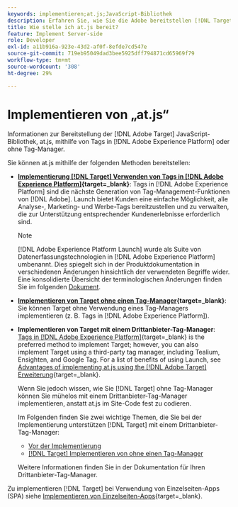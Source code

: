 ```yaml
---
keywords: implementieren;at.js;JavaScript-Bibliothek
description: Erfahren Sie, wie Sie die Adobe bereitstellen [!DNL Target] JavaScript-Bibliothek "at.js"mit Tags in Adobe Experience Platform oder ohne Tag-Manager verwenden.
title: Wie stelle ich at.js bereit?
feature: Implement Server-side
role: Developer
exl-id: a11b916a-923e-43d2-af0f-8efde7cd547e
source-git-commit: 719eb95049dad3bee5925dff794871cd65969f79
workflow-type: tm+mt
source-wordcount: '308'
ht-degree: 29%

---
```


# Implementieren von „at.js“

Informationen zur Bereitstellung der [!DNL Adobe Target] JavaScript-Bibliothek, at.js, mithilfe von Tags in [!DNL Adobe Experience Platform] oder ohne Tag-Manager.

Sie können at.js mithilfe der folgenden Methoden bereitstellen:

* **[Implementierung [!DNL Target] Verwenden von Tags in [!DNL Adobe Experience Platform]](https://developer.adobe.com/target/implement/client-side/atjs/how-to-deployatjs/implement-target-using-adobe-launch/){target=_blank}**: Tags in [!DNL Adobe Experience Platform] sind die nächste Generation von Tag-Management-Funktionen von [!DNL Adobe]. Launch bietet Kunden eine einfache Möglichkeit, alle Analyse-, Marketing- und Werbe-Tags bereitzustellen und zu verwalten, die zur Unterstützung entsprechender Kundenerlebnisse erforderlich sind.

   >[!NOTE]
   >
   >[!DNL Adobe Experience Platform Launch] wurde als Suite von Datenerfassungstechnologien in [!DNL Adobe Experience Platform] umbenannt. Dies spiegelt sich in der Produktdokumentation in verschiedenen Änderungen hinsichtlich der verwendeten Begriffe wider. Eine konsolidierte Übersicht der terminologischen Änderungen finden Sie im folgenden [Dokument](https://experienceleague.adobe.com/docs/experience-platform/edge/release-notes.html?lang=de).

* **[Implementieren von Target ohne einen Tag-Manager](https://developer.adobe.com/target/implement/client-side/atjs/how-to-deployatjs/implement-target-without-a-tag-manager/){target=_blank}**: Sie können Target ohne Verwendung eines Tag-Managers implementieren (z. B. Tags in [!DNL Adobe Experience Platform]).
* **Implementieren von Target mit einem Drittanbieter-Tag-Manager**: [Tags in [!DNL Adobe Experience Platform]](https://developer.adobe.com/target/implement/client-side/atjs/how-to-deployatjs/implement-target-using-adobe-launch/){target=_blank} is the preferred method to implement Target; however, you can also implement Target using a third-party tag manager, including Tealium, Ensighten, and Google Tag. For a list of benefits of using Launch, see [Advantages of implementing at.js using the [!DNL Adobe Target] Erweiterung](https://developer.adobe.com/target/implement/client-side/atjs/how-to-deployatjs/implement-target-using-adobe-launch/){target=_blank}.

   Wenn Sie jedoch wissen, wie Sie [!DNL Target] ohne Tag-Manager können Sie mühelos mit einem Drittanbieter-Tag-Manager implementieren, anstatt at.js im Site-Code fest zu codieren.

   Im Folgenden finden Sie zwei wichtige Themen, die Sie bei der Implementierung unterstützen [!DNL Target] mit einem Drittanbieter-Tag-Manager:

   * [Vor der Implementierung](https://developer.adobe.com/target/before-implement/)
   * [ [!DNL Target] Implementieren von ohne einen Tag-Manager](https://developer.adobe.com/target/implement/client-side/atjs/how-to-deployatjs/implement-target-without-a-tag-manager/)

   Weitere Informationen finden Sie in der Dokumentation für Ihren Drittanbieter-Tag-Manager.

Zu implementieren [!DNL Target] bei Verwendung von Einzelseiten-Apps (SPA) siehe [Implementieren von Einzelseiten-Apps](https://developer.adobe.com/target/implement/client-side/atjs/how-to-deployatjs/target-atjs-single-page-application/){target=_blank}.
